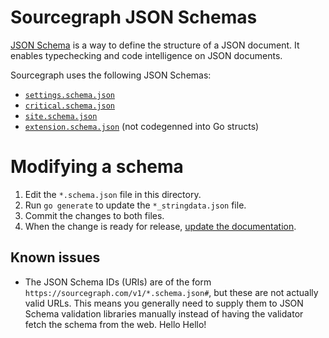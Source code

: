 # Sourcegraph JSON Schemas

[JSON Schema](http://json-schema.org/) is a way to define the structure of a JSON document. It enables typechecking and code intelligence on JSON documents.

Sourcegraph uses the following JSON Schemas:

- [`settings.schema.json`](./settings.schema.json)
- [`critical.schema.json`](./critical.schema.json)
- [`site.schema.json`](./site.schema.json)
- [`extension.schema.json`](../client/shared/src/schema/extension.schema.json) (not codegenned into Go structs)

# Modifying a schema

1.  Edit the `*.schema.json` file in this directory.
1.  Run `go generate` to update the `*_stringdata.json` file.
1.  Commit the changes to both files.
1.  When the change is ready for release, [update the documentation](https://github.com/sourcegraph/website/blob/master/README.md#documentation-pages).

## Known issues

- The JSON Schema IDs (URIs) are of the form `https://sourcegraph.com/v1/*.schema.json#`, but these are not actually valid URLs. This means you generally need to supply them to JSON Schema validation libraries manually instead of having the validator fetch the schema from the web.
Hello Hello!
